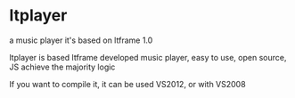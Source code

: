 # ltplayer
a music player it's based on ltframe 1.0


ltplayer is based ltframe developed music player, easy to use, open source, JS achieve the majority logic

If you want to compile it, it can be used VS2012, or with VS2008


